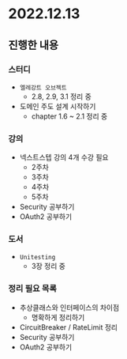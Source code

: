 # 2022.12.13

## 진행한 내용

### 스터디

- `엘레강트 오브젝트`
	- 2.8, 2.9, 3.1 정리 중
- 도메인 주도 설계 시작하기
	- chapter 1.6 ~ 2.1 정리 중

### 강의

- 넥스트스텝 강의 4개 수강 필요
	- 2주차
  - 3주차
  - 4주차
  - 5주차
- Security 공부하기
- OAuth2 공부하기

### 도서

- `Unitesting`
	- 3장 정리 중

### 정리 필요 목록

- 추상클래스와 인터페이스의 차이점
	- 명확하게 정리하기
- CircuitBreaker / RateLimit 정리
- Security 공부하기
- OAuth2 공부하기
